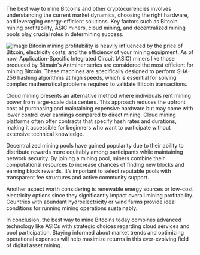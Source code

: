 The best way to mine Bitcoins and other cryptocurrencies involves understanding the current market dynamics, choosing the right hardware, and leveraging energy-efficient solutions. Key factors such as Bitcoin mining profitability, ASIC miners, cloud mining, and decentralized mining pools play crucial roles in determining success.


![Image](https://github.com/user-attachments/assets/31692037-0104-4703-abd1-696b6a7dd41b)
Bitcoin mining profitability is heavily influenced by the price of Bitcoin, electricity costs, and the efficiency of your mining equipment. As of now, Application-Specific Integrated Circuit (ASIC) miners like those produced by Bitmain's Antminer series are considered the most efficient for mining Bitcoin. These machines are specifically designed to perform SHA-256 hashing algorithms at high speeds, which is essential for solving complex mathematical problems required to validate Bitcoin transactions.

Cloud mining presents an alternative method where individuals rent mining power from large-scale data centers. This approach reduces the upfront cost of purchasing and maintaining expensive hardware but may come with lower control over earnings compared to direct mining. Cloud mining platforms often offer contracts that specify hash rates and durations, making it accessible for beginners who want to participate without extensive technical knowledge.

Decentralized mining pools have gained popularity due to their ability to distribute rewards more equitably among participants while maintaining network security. By joining a mining pool, miners combine their computational resources to increase chances of finding new blocks and earning block rewards. It’s important to select reputable pools with transparent fee structures and active community support.

Another aspect worth considering is renewable energy sources or low-cost electricity options since they significantly impact overall mining profitability. Countries with abundant hydroelectricity or wind farms provide ideal conditions for running mining operations sustainably.

In conclusion, the best way to mine Bitcoins today combines advanced technology like ASICs with strategic choices regarding cloud services and pool participation. Staying informed about market trends and optimizing operational expenses will help maximize returns in this ever-evolving field of digital asset mining.